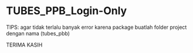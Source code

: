 # TUBES_PPB_Login-Only

TIPS:
agar tidak terlalu banyak error karena package buatlah folder project dengan nama (tubes_pbb)

TERIMA KASIH
